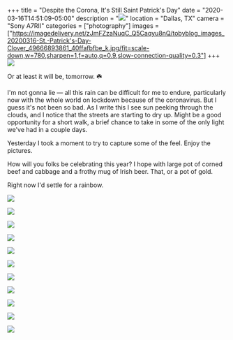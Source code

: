 +++
title = "Despite the Corona, It's Still Saint Patrick's Day"
date = "2020-03-16T14:51:09-05:00"
description = "![](https://imagedelivery.net/zJmFZzaNuqCQ5Caqyu8nQ/tobyblogimages20200316-St.-Patrick)"
location = "Dallas, TX"
camera = "Sony A7RII"
categories = ["photography"]
images = ["https://imagedelivery.net/zJmFZzaNuqC_Q5Caqyu8nQ/tobyblog_images_20200316-St.-Patrick's-Day-Clover_49666893861_40ffafbfbe_k.jpg/fit=scale-down,w=780,sharpen=1,f=auto,q=0.9,slow-connection-quality=0.3"]
+++
![](https://imagedelivery.net/zJmFZzaNuqC_Q5Caqyu8nQ/tobyblog_images_20200316-St.-Patrick)
<!--more-->
Or at least it will be, tomorrow. ☘️

I'm not gonna lie — all this rain can be difficult for me to endure, particularly now with the whole world on lockdown because of the coronavirus. But I guess it's not been so bad. As I write this I see sun peeking through the clouds, and I notice that the streets are starting to dry up. Might be a good opportunity for a short walk, a brief chance to take in some of the only light we've had in a couple days. 

Yesterday I took a moment to try to capture some of the feel. Enjoy the pictures.

How will you folks be celebrating this year? I hope with large pot of corned beef and cabbage and a frothy mug of Irish beer. That, or a pot of gold. 

Right now I'd settle for a rainbow.

![](https://imagedelivery.net/zJmFZzaNuqC_Q5Caqyu8nQ/tobyblog_images_20200316-St.-Patrick)

![](https://imagedelivery.net/zJmFZzaNuqC_Q5Caqyu8nQ/tobyblog_images_20200316-St.-Patrick)

![](https://imagedelivery.net/zJmFZzaNuqC_Q5Caqyu8nQ/tobyblog_images_20200316-St.-Patrick)

![](https://imagedelivery.net/zJmFZzaNuqC_Q5Caqyu8nQ/tobyblog_images_20200316-St.-Patrick)

![](https://imagedelivery.net/zJmFZzaNuqC_Q5Caqyu8nQ/tobyblog_images_20200316-St.-Patrick)

![](https://imagedelivery.net/zJmFZzaNuqC_Q5Caqyu8nQ/tobyblog_images_20200316-St.-Patrick)

![](https://imagedelivery.net/zJmFZzaNuqC_Q5Caqyu8nQ/tobyblog_images_20200316-St.-Patrick)

![](https://imagedelivery.net/zJmFZzaNuqC_Q5Caqyu8nQ/tobyblog_images_20200316-St.-Patrick)

![](https://imagedelivery.net/zJmFZzaNuqC_Q5Caqyu8nQ/tobyblog_images_20200316-St.-Patrick)

![](https://imagedelivery.net/zJmFZzaNuqC_Q5Caqyu8nQ/tobyblog_images_20200316-St.-Patrick)

![](https://imagedelivery.net/zJmFZzaNuqC_Q5Caqyu8nQ/tobyblog_images_20200316-St.-Patrick)
